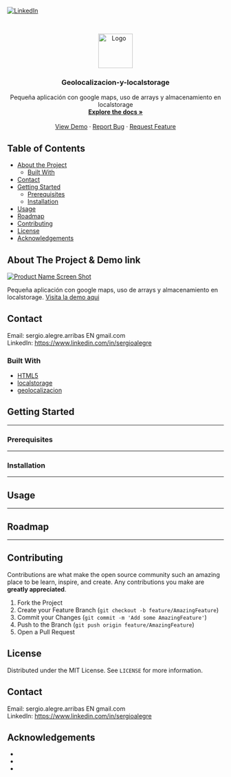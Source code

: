 
<!--
REEMPLAZAR: Buscador-Ajax-similar-a-Google, TITULO, DESCRIPCION, DESCRIPCION2, DEMO, TECNOLOGIAS
-->

[![LinkedIn][linkedin-shield]][linkedin-url]



<!-- PROJECT LOGO -->
<br />
<p align="center">
  <a href="https://github.com/sergioalegre/Geolocalizacion-y-localstorage">
    <img src="http://naarean.es/logo.JPG" alt="Logo" width="80" height="80">
  </a>

  <h3 align="center"><!-- TITULO -->Geolocalizacion-y-localstorage</h3>

  <p align="center">
    <!-- DESCRIPCION -->Pequeña aplicación con google maps, uso de arrays y almacenamiento en localstorage
    <br />
    <a href="https://github.com/sergioalegre/Geolocalizacion-y-localstorage"><strong>Explore the docs »</strong></a>
    <br />
    <br />
    <!-- DEMO --><a href="http://naarean.es/Programacion/_APIS_HTML5/">View Demo</a>
    ·
    <a href="https://github.com/sergioalegre/Geolocalizacion-y-localstorage/issues">Report Bug</a>
    ·
    <a href="https://github.com/sergioalegre/Geolocalizacion-y-localstorage/issues">Request Feature</a>
  </p>
</p>



<!-- TABLE OF CONTENTS -->
## Table of Contents

* [About the Project](#about-the-project)
  * [Built With](#built-with)
* [Contact](#contact)
* [Getting Started](#getting-started)
  * [Prerequisites](#prerequisites)
  * [Installation](#installation)
* [Usage](#usage)
* [Roadmap](#roadmap)
* [Contributing](#contributing)
* [License](#license)
* [Acknowledgements](#acknowledgements)

<!-- ABOUT THE PROJECT -->
## About The Project & Demo link
[![Product Name Screen Shot][product-screenshot]](http://naarean.es/Programacion/_APIS_HTML5)
<!-- DESCRIPCION2 --> <!-- DEMO -->
Pequeña aplicación con google maps, uso de arrays y almacenamiento en localstorage.  <a href="http://naarean.es/Programacion/_APIS_HTML5/">Visita la demo aqui</a>


<!-- CONTACT -->
## Contact

Email: sergio.alegre.arribas EN gmail.com
<br>
LinkedIn: https://www.linkedin.com/in/sergioalegre


### Built With
<!-- TECNOLOGIAS -->
* [HTML5](HTML5)
* [localstorage](localstorage)
* [geolocalizacion](geolocalizacion)


<!-- GETTING STARTED -->
## Getting Started

---

### Prerequisites

---

### Installation
 
---

<!-- USAGE EXAMPLES -->
## Usage

---

<!-- ROADMAP -->
## Roadmap

---

<!-- CONTRIBUTING -->
## Contributing

Contributions are what make the open source community such an amazing place to be learn, inspire, and create. Any contributions you make are **greatly appreciated**.

1. Fork the Project
2. Create your Feature Branch (`git checkout -b feature/AmazingFeature`)
3. Commit your Changes (`git commit -m 'Add some AmazingFeature'`)
4. Push to the Branch (`git push origin feature/AmazingFeature`)
5. Open a Pull Request

<!-- LICENSE -->
## License

Distributed under the MIT License. See `LICENSE` for more information.

<!-- CONTACT -->
## Contact

Email: sergio.alegre.arribas EN gmail.com
<br>
LinkedIn: https://www.linkedin.com/in/sergioalegre


<!-- ACKNOWLEDGEMENTS -->
## Acknowledgements

* []()
* []()
* []()


[linkedin-shield]: https://img.shields.io/badge/-LinkedIn-black.svg?style=flat-square&logo=linkedin&colorB=555
[linkedin-url]: https://linkedin.com/in/sergioalegre
[product-screenshot]: images/screenshot.png
